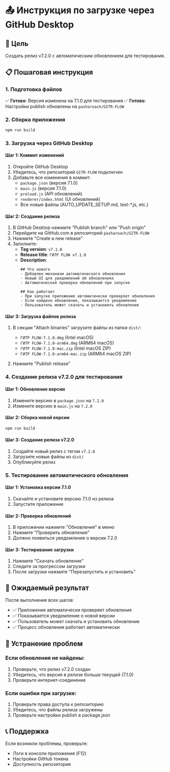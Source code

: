 # 📤 Инструкция по загрузке через GitHub Desktop

## 🎯 Цель
Создать релиз v7.2.0 с автоматическим обновлением для тестирования.

## 📋 Пошаговая инструкция

### 1. Подготовка файлов
✅ **Готово**: Версия изменена на 7.1.0 для тестирования
✅ **Готово**: Настройки publish обновлены на `pasharoach/GITR-FLOW`

### 2. Сборка приложения
```bash
npm run build
```

### 3. Загрузка через GitHub Desktop

#### Шаг 1: Коммит изменений
1. Откройте GitHub Desktop
2. Убедитесь, что репозиторий `GITR-FLOW` подключен
3. Добавьте все изменения в коммит:
   - `package.json` (версия 7.1.0)
   - `main.js` (версия 7.1.0)
   - `preload.js` (API обновлений)
   - `renderer/index.html` (UI обновлений)
   - Все новые файлы (AUTO_UPDATE_SETUP.md, test-*.js, etc.)

#### Шаг 2: Создание релиза
1. В GitHub Desktop нажмите "Publish branch" или "Push origin"
2. Перейдите на GitHub.com в репозиторий `pasharoach/GITR-FLOW`
3. Нажмите "Create a new release"
4. Заполните:
   - **Tag version**: `v7.1.0`
   - **Release title**: `ГИТР FLOW v7.1.0`
   - **Description**: 
     ```
     ## Что нового
     - Добавлен механизм автоматического обновления
     - Новый UI для уведомлений об обновлениях
     - Автоматическая проверка обновлений при запуске
     
     ## Как работает
     - При запуске приложение автоматически проверяет обновления
     - Если найдено обновление, показывается уведомление
     - Пользователь может скачать и установить обновление
     ```

#### Шаг 3: Загрузка файлов релиза
1. В секции "Attach binaries" загрузите файлы из папки `dist/`:
   - `ГИТР FLOW-7.1.0.dmg` (Intel macOS)
   - `ГИТР FLOW-7.1.0-arm64.dmg` (ARM64 macOS)
   - `ГИТР FLOW-7.1.0-mac.zip` (Intel macOS ZIP)
   - `ГИТР FLOW-7.1.0-arm64-mac.zip` (ARM64 macOS ZIP)

2. Нажмите "Publish release"

### 4. Создание релиза v7.2.0 для тестирования

#### Шаг 1: Обновление версии
1. Измените версию в `package.json` на `7.2.0`
2. Измените версию в `main.js` на `7.2.0`

#### Шаг 2: Сборка новой версии
```bash
npm run build
```

#### Шаг 3: Создание релиза v7.2.0
1. Создайте новый релиз с тегом `v7.2.0`
2. Загрузите новые файлы из `dist/`
3. Опубликуйте релиз

### 5. Тестирование автоматического обновления

#### Шаг 1: Установка версии 7.1.0
1. Скачайте и установите версию 7.1.0 из релиза
2. Запустите приложение

#### Шаг 2: Проверка обновлений
1. В приложении нажмите "Обновления" в меню
2. Нажмите "Проверить обновления"
3. Должно появиться уведомление о версии 7.2.0

#### Шаг 3: Тестирование загрузки
1. Нажмите "Скачать обновление"
2. Следите за прогрессом загрузки
3. После загрузки нажмите "Перезапустить и установить"

## 🎉 Ожидаемый результат

После выполнения всех шагов:
- ✅ Приложение автоматически проверяет обновления
- ✅ Показывается уведомление о новой версии
- ✅ Пользователь может скачать и установить обновление
- ✅ Процесс обновления работает автоматически

## 🔧 Устранение проблем

### Если обновления не найдены:
1. Проверьте, что релиз v7.2.0 создан
2. Убедитесь, что версия в релизе больше текущей (7.1.0)
3. Проверьте интернет-соединение

### Если ошибки при загрузке:
1. Проверьте права доступа к репозиторию
2. Убедитесь, что файлы релиза загружены
3. Проверьте настройки publish в package.json

## 📞 Поддержка

Если возникли проблемы, проверьте:
- Логи в консоли приложения (F12)
- Настройки GitHub токена
- Доступность репозитория
